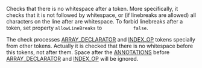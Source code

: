 Checks that there is no whitespace after a token. More specifically, it
checks that it is not followed by whitespace, or (if linebreaks are
allowed) all characters on the line after are whitespace. To forbid
linebreaks after a token, set property `allowLineBreaks` to
`           false`.

The check processes
[ARRAY\_DECLARATOR](apidocs/com/puppycrawl/tools/checkstyle/api/TokenTypes.html#ARRAY_DECLARATOR)
and
[INDEX\_OP](apidocs/com/puppycrawl/tools/checkstyle/api/TokenTypes.html#INDEX_OP)
tokens specially from other tokens. Actually it is checked that there is
no whitespace before this tokens, not after them. Space after the
[ANNOTATIONS](apidocs/com/puppycrawl/tools/checkstyle/api/TokenTypes.html#ANNOTATIONS)
before
[ARRAY\_DECLARATOR](apidocs/com/puppycrawl/tools/checkstyle/api/TokenTypes.html#ARRAY_DECLARATOR)
and
[INDEX\_OP](apidocs/com/puppycrawl/tools/checkstyle/api/TokenTypes.html#INDEX_OP)
will be ignored.
